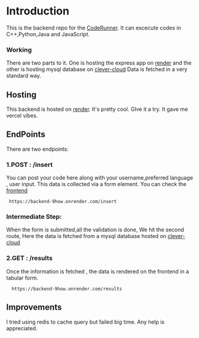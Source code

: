 # Introduction
This is the backend repo for the [CodeRunner](https://github.com/Venu005/code-frontend). It can excecute codes in C++,Python,Java and JavaScript.

### Working
There are two parts to it. One is hosting the express app on [render](https://render.com/)  and the other is hosting mysql database on  [clever-cloud](https://console.clever-cloud.com/)
Data is fetched in a very standard way.
## Hosting
 This backend is hosted on [render](https://render.com/). It's pretty cool. GIve it a try. It gave me vercel vibes.
## EndPoints
There are two endpoints:
 ### 1.POST :  /insert
 You can post your code here along with your username,preferred language , user input. This data is collected via a form element.
 You can check the [frontend](https://github.com/Venu005/code-frontend)
  ```
   https://backend-9how.onrender.com/insert

```
 ### Intermediate Step:
 When the form is submitted,all the validation is done, We hit the second route, Here the data is fetched from a mysql database hosted on [clever-cloud](https://console.clever-cloud.com/)

 ### 2.GET :  /results
 Once the information is fetched , the data is rendered on the frontend in a tabular form.
 ```
   https://backend-9how.onrender.com/results

```
## Improvements
I tried using redis to cache query but failed big time. Any help is appreciated.
 
